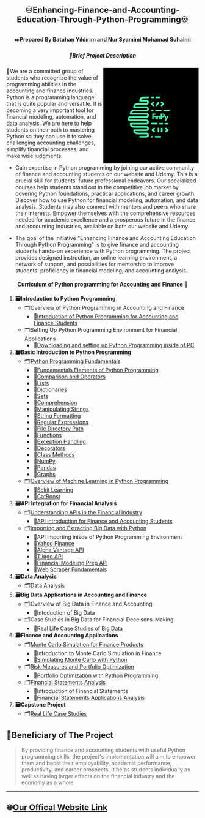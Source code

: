 <h2 align="center">
♾Enhancing-Finance-and-Accounting-Education-Through-Python-Programming♾</a>
</h2>
<h2 align="left">
</h2>

<h4 align="center">
✒️Prepared By Batuhan Yıldırım and Nur Syamimi Mohamad Suhaimi
</h4> 

<h5 align="center">
📍Brief Project Description
</h5> 

<img src="https://github.com/Ybatuhan-EcoBooster/Enhancing-Finance-and-Accounting-Education-Through-Python-Programming/blob/main/Logo/Green%20Modern%20Digital%20Service%20Logo.png" alt="notion avatar" width="250" height="250" align="right">
🔖We are a committed group of students who recognize the value of programming abilities in the accounting and finance industries. Python is a programming language that is quite popular and versatile. It is becoming a very important tool for financial modeling, automation, and data analysis. We are here to help students on their path to mastering Python so they can use it to solve challenging accounting challenges, simplify financial processes, and make wise judgments.

*  Gain expertise in Python programming by joining our active community of finance and accounting students on our website and Udemy. This is a crucial skill for students' future professional endeavors. Our specialized courses help students stand out in the competitive job market by covering Python foundations, practical applications, and career growth. Discover how to use Python for financial modeling, automation, and data analysis. Students may also connect with mentors and peers who share their interests. Empower themselves with the comprehensive resources needed for academic excellence and a prosperous future in the finance and accounting industries, available on both our website and Udemy.

* The goal of the initiative "Enhancing Finance and Accounting Education Through Python Programming" is to give finance and accounting students hands-on experience with Python programming. The project provides designed instruction, an online learning environment, a network of support, and possibilities for mentorship to improve students' proficiency in financial modeling, and accounting analysis.

<h4 align="center">
Curriculum of Python programming for Accounting and Finance 📅
</h4> 

1.  **🗃Introduction to Python Programming**
    -  🗂Overview of Python Programming in Accounting and Finance
        -  📑[Introduction of Python Programming for Accounting and Finance Students](https://github.com/Ybatuhan-EcoBooster/Enhancing-Finance-and-Accounting-Education-Through-Python-Programming/blob/main/Introduction%20Python%20Programming.pdf)
    -  🗂Setting Up Python Programming Environment for Financial Applications
        -  📑[Downloading and setting up Python Programming inside of PC](https://github.com/Ybatuhan-EcoBooster/Enhancing-Finance-and-Accounting-Education-Through-Python-Programming/blob/main/Setting%20Up%20Python%20Programming.pdf)
2.	**🗃Basic Introduction to Python Programming**
     -  🗂[Python Programming Fundamentals](https://github.com/Ybatuhan-EcoBooster/Enhancing-Finance-and-Accounting-Education-Through-Python-Programming/tree/main/Fundamentel_Courses)
         - 📑[Fundamentals Elements of Python Programming](https://github.com/Ybatuhan-EcoBooster/Enhancing-Finance-and-Accounting-Education-Through-Python-Programming/blob/main/Fundamentel_Courses/1_Fundamentels.ipynb)
         - 📑[Comparison and Operators](https://github.com/Ybatuhan-EcoBooster/Enhancing-Finance-and-Accounting-Education-Through-Python-Programming/blob/main/Fundamentel_Courses/2_Comparison_Operators.ipynb)
         - 📑[Lists](https://github.com/Ybatuhan-EcoBooster/Enhancing-Finance-and-Accounting-Education-Through-Python-Programming/blob/main/Fundamentel_Courses/3_Lists.ipynb)
         - 📑[Dictionaries](https://github.com/Ybatuhan-EcoBooster/Enhancing-Finance-and-Accounting-Education-Through-Python-Programming/blob/main/Fundamentel_Courses/4_Dictionaries.ipynb)
         - 📑[Sets](https://github.com/Ybatuhan-EcoBooster/Enhancing-Finance-and-Accounting-Education-Through-Python-Programming/blob/main/Fundamentel_Courses/5_Sets.ipynb)
         - 📑[Comprehension](https://github.com/Ybatuhan-EcoBooster/Enhancing-Finance-and-Accounting-Education-Through-Python-Programming/blob/main/Fundamentel_Courses/6_Comprehensions.ipynb)
         - 📑[Manipulating Strings](https://github.com/Ybatuhan-EcoBooster/Enhancing-Finance-and-Accounting-Education-Through-Python-Programming/blob/main/Fundamentel_Courses/7_Manipulating_Strings.ipynb)
         - 📑[String Formatting](https://github.com/Ybatuhan-EcoBooster/Enhancing-Finance-and-Accounting-Education-Through-Python-Programming/blob/main/Fundamentel_Courses/8_StringFormatting.ipynb)
         - 📑[Regular Expressions](https://github.com/Ybatuhan-EcoBooster/Enhancing-Finance-and-Accounting-Education-Through-Python-Programming/blob/main/Fundamentel_Courses/9_RegularExpressions.ipynb)
         - 📑[File Directory Path](https://github.com/Ybatuhan-EcoBooster/Enhancing-Finance-and-Accounting-Education-Through-Python-Programming/blob/main/Fundamentel_Courses/10_File_Directory_Paths.ipynb)
         - 📑[Functions](https://github.com/Ybatuhan-EcoBooster/Enhancing-Finance-and-Accounting-Education-Through-Python-Programming/blob/main/Fundamentel_Courses/11_Functions.ipynb)
         - 📑[Exception Handling](https://github.com/Ybatuhan-EcoBooster/Enhancing-Finance-and-Accounting-Education-Through-Python-Programming/blob/main/Fundamentel_Courses/12_ExceptionHandling.ipynb)
         - 📑[Decorators](https://github.com/Ybatuhan-EcoBooster/Enhancing-Finance-and-Accounting-Education-Through-Python-Programming/blob/main/Fundamentel_Courses/13_Decorators.ipynb)
         - 📑[Class Methods](https://github.com/Ybatuhan-EcoBooster/Enhancing-Finance-and-Accounting-Education-Through-Python-Programming/blob/main/Fundamentel_Courses/14_ClassMethods.ipynb)
         - 📑[NumPy](https://github.com/Ybatuhan-EcoBooster/Enhancing-Finance-and-Accounting-Education-Through-Python-Programming/blob/main/Fundamentel_Courses/15_NumPy.ipynb)
         - 📑[Pandas](https://github.com/Ybatuhan-EcoBooster/Enhancing-Finance-and-Accounting-Education-Through-Python-Programming/blob/main/Fundamentel_Courses/16_Pandas.ipynb)
         - 📑[Graphs](https://github.com/Ybatuhan-EcoBooster/Enhancing-Finance-and-Accounting-Education-Through-Python-Programming/blob/main/Fundamentel_Courses/17_Graphs.ipynb)
    - 🗂[Overview of Machine Learning in Python Programming](https://github.com/Ybatuhan-EcoBooster/Enhancing-Finance-and-Accounting-Education-Through-Python-Programming/tree/main/MachineLearning_Example)
        - 📑[Sckit Learning](https://github.com/Ybatuhan-EcoBooster/Enhancing-Finance-and-Accounting-Education-Through-Python-Programming/blob/main/MachineLearning_Example/Scikit-Learn.ipynb)
        - 📑[CatBoost](https://github.com/Ybatuhan-EcoBooster/Enhancing-Finance-and-Accounting-Education-Through-Python-Programming/blob/main/MachineLearning_Example/Catbooster.ipynb)
3.  **🗃API Integration for Financial Analysis**
       -  🗂[Understanding APIs in the Financial Industry](https://github.com/Ybatuhan-EcoBooster/Enhancing-Finance-and-Accounting-Education-Through-Python-Programming/tree/main/API%20Introduction)
           - 📑[API introduction for Finance and Accounting Students](https://github.com/Ybatuhan-EcoBooster/Enhancing-Finance-and-Accounting-Education-Through-Python-Programming/blob/main/API%20Introduction/API%20Introduction.pdf)
       -   🗂[Importing and Extracting Big Data with Python](https://github.com/Ybatuhan-EcoBooster/Enhancing-Finance-and-Accounting-Education-Through-Python-Programming/tree/main/API%20Introduction)
           - 📑API importing inisde of Python Programming Environment
           - 📑[Yahoo Finance](https://github.com/Ybatuhan-EcoBooster/Enhancing-Finance-and-Accounting-Education-Through-Python-Programming/blob/main/API%20Introduction/Yahoo_Finance_Data_Set.ipynb)
           - 📑[Alpha Vantage API](https://github.com/Ybatuhan-EcoBooster/Enhancing-Finance-and-Accounting-Education-Through-Python-Programming/blob/main/API%20Introduction/AlphaVantage_Data_Set.ipynb)
           - 📑[Tiingo API](https://github.com/Ybatuhan-EcoBooster/Enhancing-Finance-and-Accounting-Education-Through-Python-Programming/blob/main/API%20Introduction/Tiingo.ipynb)
           - 📑[Financial Modeling Prep API](https://github.com/Ybatuhan-EcoBooster/Enhancing-Finance-and-Accounting-Education-Through-Python-Programming/blob/main/API%20Introduction/Financial_Modeling_Prep.ipynb)
           - 📑[Web Scraper Fundamentals](https://github.com/Ybatuhan-EcoBooster/Enhancing-Finance-and-Accounting-Education-Through-Python-Programming/blob/main/API%20Introduction/Web_Scraper.ipynb)
4.    **🗃Data Analysis**
      -    🗂[Data Analysis](https://github.com/Ybatuhan-EcoBooster/Enhancing-Finance-and-Accounting-Education-Through-Python-Programming/blob/main/Data_Analysis/Data_Analysis_Example.ipynb)
5.   **🗃Big Data Applications in Accounting and Finance**
       -  🗂Overview of Big Data in Finance and Accounting
           -  📑Intoduction of Big Data
       -  🗂Case Studies in Big Data for Financial Deceisons-Making
           -  📑[Real Life Case Studies of Big Data](https://github.com/Ybatuhan-EcoBooster/Enhancing-Finance-and-Accounting-Education-Through-Python-Programming/tree/main/Reallife_Case_Study_and_big_data)
6. **🗃Finance and Accounting Applications**
     -  🗂[Monte Carlo Simulation for Finance Products](https://github.com/Ybatuhan-EcoBooster/Enhancing-Finance-and-Accounting-Education-Through-Python-Programming/tree/main/FinancialFormulas)
        - 📑Introduction to Monte Carlo Simulation in Finance
        - 📑[Simulating Monte Carlo with Python](https://github.com/Ybatuhan-EcoBooster/Enhancing-Finance-and-Accounting-Education-Through-Python-Programming/blob/main/FinancialFormulas/Monte_Carlo_Simulation.ipynb)
    -  🗂[Risk Measures and Portfolio Optimization](https://github.com/Ybatuhan-EcoBooster/Enhancing-Finance-and-Accounting-Education-Through-Python-Programming/tree/main/Portfolio_Optimization)
        - 📑[Portfolio Optimization with Python Programming](https://github.com/Ybatuhan-EcoBooster/Enhancing-Finance-and-Accounting-Education-Through-Python-Programming/blob/main/Portfolio_Optimization/Portfolio_Optimization.ipynb)
    -  🗂[Financial Statements Analysis](https://github.com/Ybatuhan-EcoBooster/Enhancing-Finance-and-Accounting-Education-Through-Python-Programming/tree/main/FinancialFormulas)
       - 📑Introduction of Financial Statements
       - 📑[Financial Statements Applications Analysis](https://github.com/Ybatuhan-EcoBooster/Enhancing-Finance-and-Accounting-Education-Through-Python-Programming/blob/main/FinancialFormulas/Financial_formulas.ipynb)
7. **🗃Capstone Project**
     -  🗂[Real Life Case Studies](https://github.com/Ybatuhan-EcoBooster/Enhancing-Finance-and-Accounting-Education-Through-Python-Programming/tree/main/Reallife_Case_Study_and_big_data)
  

## 🧭Beneficiary of The Project
> By providing finance and accounting students with useful Python programming skills, the project's implementation will aim to empower them and boost their employability, academic performance, productivity, and career prospects. It helps students individually as well as having larger effects on the financial industry and the economy as a whole.

---

## 🌐[Our Offical Website Link](https://academycourse.framer.ai/page)
   
